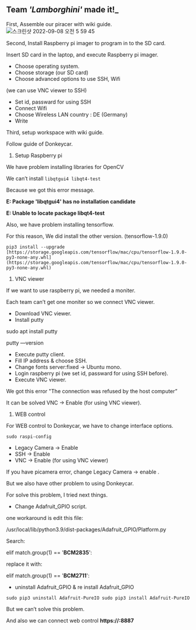 ## Team  _'Lamborghini'_ made it!_

First, Assemble our piracer with wiki guide.
![스크린샷 2022-09-08 오전 5 59 45](https://user-images.githubusercontent.com/81483791/188978196-0c487b01-6736-46ed-85b9-2523e3f3639a.png)


Second, Install Raspberry pi imager to program in to the SD card.

Insert SD card in the laptop, and execute Raspberry pi imager.

- Choose operating system.
- Choose storage (our SD card)
- Choose advanced options to use SSH, Wifi

(we can use VNC viewer to SSH)

- Set id, passward for using SSH
- Connect Wifi
- Choose Wireless LAN country : DE (Germany)
- Write

Third, setup workspace with wiki guide.

Follow guide of Donkeycar.

1. Setup Raspberry pi

We have problem installing libraries for OpenCV 

We can’t install `libqtgui4 libqt4-test`

Because we got this error message.

**E: Package 'libqtgui4' has no installation candidate**

**E: Unable to locate package libqt4-test**

Also, we have problem installing tensorflow.

For this reason, We did install the other version. (tensorflow-1.9.0)

`pip3 install --upgrade [https://storage.googleapis.com/tensorflow/mac/cpu/tensorflow-1.9.0-py3-none-any.whl](https://storage.googleapis.com/tensorflow/mac/cpu/tensorflow-1.9.0-py3-none-any.whl)`

1. VNC viewer

If we want to use raspberry pi, we needed a moniter.

Each team can’t get one moniter so we connect VNC viewer.

- Download VNC viewer.
- Install putty

sudo apt install putty

putty —version

- Execute putty client.
- Fill IP address & choose SSH.
- Change fonts server:fixed → Ubuntu mono.
- Login raspberry pi (we set id, passward for using SSH before).
- Execute VNC viewer.

We got this error "The connection was refused by the host computer”

It can be solved VNC → Enable (for using VNC viewer).

1. WEB control

For WEB control to Donkeycar, we have to change interface options.

`sudo raspi-config`

- Legacy Camera  → Enable
- SSH → Enable
- VNC → Enable (for using VNC viewer)

If you have picamera error, change Legacy Camera → enable .

But we also have other problem to using Donkeycar.

For solve this problem, I tried next things.

- Change Adafruit_GPIO script.

one workaround is edit this file:

/usr/local/lib/python3.9/dist-packages/Adafruit_GPIO/Platform.py

Search:

elif match.group(1) == '**BCM2835**':

replace it with:

elif match.group(1) == '**BCM2711**':

- uninstall Adafruit_GPIO & re install Adafruit_GPIO

`sudo pip3 uninstall Adafruit-PureIO
sudo pip3 install Adafruit-PureIO`

But we can’t solve this problem.

And also we can connect web control **https://<our raspberry pi ip>:8887**
